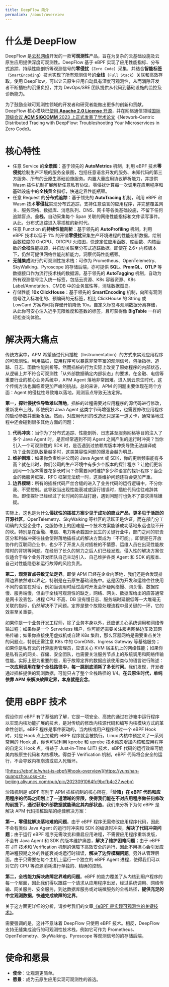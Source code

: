 ```yaml
---
title: DeepFlow 简介
permalink: /about/overview
---
```


# 什么是 DeepFlow

DeepFlow 是[云杉网络](https://yunshan.net)开发的一款**可观测性**产品，旨在为复杂的云基础设施及云原生应用提供深度可观测性。DeepFlow 基于 eBPF 实现了应用性能指标、分布式追踪、持续性能剖析等观测信号的**零侵扰**（`Zero Code`）采集，并结合**智能标签**（`SmartEncoding`）技术实现了所有观测信号的**全栈**（`Full Stack`）关联和高效存取。使用 DeepFlow，可以让云原生应用自动具有深度可观测性，从而消除开发者不断插桩的沉重负担，并为 DevOps/SRE 团队提供从代码到基础设施的监控及诊断能力。

为了鼓励全球可观测性领域的开发者和研究者能做出更多的创新和贡献，DeepFlow 核心模块已[使用 **Apache 2.0 License** 开源](https://github.com/deepflowio/deepflow/)，并在网络通信领域[国际顶级会议 **ACM SIGCOMM** 2023 上正式发表了学术论文](https://dl.acm.org/doi/10.1145/3603269.3604823)《Network-Centric Distributed Tracing with DeepFlow: Troubleshooting Your Microservices in Zero Code》。

# 核心特性

- 任意 Service 的**全景图**：基于领先的 **AutoMetrics** 机制，利用 eBPF 技术**零侵扰**绘制生产环境的服务全景图，包括任意语言开发的服务、未知代码的第三方服务、所有的云原生基础设施服务。内置大量应用协议解析能力，并提供 Wasm 插件机制扩展解析任意私有协议。零侵扰计算每一次调用在应用程序和基础设施中的**全栈**黄金指标，快速定界性能瓶颈。
- 任意 Request 的**分布式追踪**：基于领先的 **AutoTracing** 机制，利用 eBPF 和 Wasm 技术**零侵扰**实现分布式追踪，支持任意语言的应用程序，并完整覆盖网关、服务网格、数据库、消息队列、DNS、网卡等各类基础设施，不留下任何追踪盲点。**全栈**，自动采集每个 Span 关联的网络性能指标和文件读写事件。从此，分布式追踪进入零插桩的新时代。
- 任意 Function 的**持续性能剖析**：基于领先的 **AutoProfiling** 机制，利用 eBPF 技术以低于 1% 的开销**零侵扰**采集生产环境进程的性能剖析数据，绘制函数粒度的 OnCPU、OffCPU 火焰图，快速定位应用函数、库函数、内核函数的**全栈**性能瓶颈，并自动关联至分布式追踪数据。即使在 2.6+ 内核版本下，仍然可提供网络性能剖析能力，洞察代码性能瓶颈。
- **无缝集成**流行的可观测性技术栈：可作为 Prometheus、OpenTelemetry、SkyWalking、Pyroscope 的存储后端，亦可提供 **SQL、PromQL、OTLP** 等数据接口作为流行技术栈的数据源。基于领先的 **AutoTagging** 机制，自动为所有观测信号注入统一标签，包括云资源、K8s 容器资源、K8s Label/Annotation、CMDB 中的业务属性等，消除数据孤岛。
- 存储性能 **10x ClickHouse**：基于领先的 **SmartEncoding** 机制，向所有观测信号注入标准化的、预编码的元标签，相比 ClickHouse 的 String 或 LowCard 方案均可将存储开销降低 10x。自定义标签与观测数据分离存储，从此你可安心注入近乎无限维度和基数的标签，且可获得像 **BigTable** 一样的轻松查询体验。

# 解决两大痛点

传统方案中，APM 希望通过代码插桩（Instrumentation）的方式来实现应用程序的可观测性。利用插桩，应用程序可以暴露非常丰富的观测信号，包括指标、追踪、日志、函数性能剖析等。然而插桩的行为实际上改变了原始程序的内部状态，从逻辑上并不符合可观测性「从外部数据确定内部状态」的要求。在金融、电信等重要行业的核心业务系统中，APM Agent 落地非常困难。进入到云原生时代，这个传统方法也面临着更加严峻的挑战。总的来讲，APM 的问题主要体现在两个方面：Agent 的侵扰性导致难以落地，观测盲点导致无法定界。

**第一，探针侵扰性导致难以落地**。插桩的过程需要对应用程序的源代码进行修改，重新发布上线。即使例如 Java Agent 这类字节码增强技术，也需要修改应用程序的启动参数并重新发版。然而，对应用代码的改造还只是第一道关卡，通常落地过程中还会碰到很多其他方面的问题：
1. **代码冲突**：当你为了分布式追踪、性能剖析、日志甚至服务网格等目的注入了多个 Java Agent 时，是否经常遇到不同 Agent 之间产生的运行时冲突？当你引入一个可观测性的 SDK 时，是否遇到过依赖库版本冲突导致无法编译成功？业务团队数量越多时，这类兼容性问题的爆发会越为明显。
2. **维护困难**：如果你负责维护公司的 Java Agent 或 SDK，你的更新频率能有多高？就在此时，你们公司的生产环境中有多少个版本的探针程序？让他们更新到同一个版本需要花多长时间？你需要同时维护多少种语言的探针程序？当企业的微服务框架、RPC 框架无法统一时，这类维护问题还将会更加严重。
3. **边界模糊**：所有的插桩代码严丝合缝的进入了业务代码的运行逻辑中，不分你我、不受控制。这导致当出现性能衰减或运行错误时，插桩代码往往难辞其咎。即使探针已经经过了长时间的实战打磨，遇到问题时也免不了要求排除嫌疑。

实际上，这也是为什么**侵扰性的插桩方案少见于成功的商业产品，更多见于活跃的开源社区**。OpenTelemetry、SkyWalking 等社区的活跃正是佐证。而在部门分工明确的大型企业中，克服协作上的困难是一个技术方案能够成功落地永远也绕不开的坎。特别是在金融、电信、电力等承载国计民生的关键行业中，部门之间的职责区分和利益冲突往往会使得落地插桩式的解决方案成为「不可能」。即使是在开放协作的互联网企业中，也少不了开发人员对插桩的不情愿、运维人员在出现性能故障时的背锅等问题。在经历了长久的努力之后人们已经发现，侵入性的解决方案仅仅适合于每个业务开发团队自己主动引入、自己维护各类 Agent 和 SDK 的版本、自己对性能隐患和运行故障的风险负责。

**第二，观测盲点导致无法定界**。即使 APM 已经在企业内落地，我们还是会发现排障边界依然难以界定，特别是在云原生基础设施中。这是因为开发和运维往往使用不同的语言在对话，例如当调用时延过高时开发会怀疑网络慢、网关慢、数据库慢、服务端慢，但由于全栈可观测性的缺乏，网络、网关、数据库给出的应答通常是网卡没丢包、进程 CPU 不高、DB 没有慢日志、服务端时延很低等一大堆毫无关联的指标，仍然解决不了问题。定界是整个故障处理流程中最关键的一环，它的效率至关重要。

如果你是一个业务开发工程师，除了业务本身以外，还应该关心系统调用和网络传输过程；如果你是一个 Serverless 租户，你可能还需要关注服务网格边车及其网络传输；如果你直接使用虚拟机或自建 K8s 集群，那么容器网络是需要重点关注的问题点，特别还需注意 K8s 中的 CoreDNS、Ingress Gateway 等基础服务；如果你是私有云的计算服务管理员，应该关心 KVM 宿主机上的网络性能；如果你是私有云的网关、存储、安全团队，也需要关注服务节点上的系统调用和网络传输性能。实际上更为重要的是，用于故障定界的数据应该使用类似的语言进行陈述：**一次应用调用在整个全栈路径中，每一跳到底消耗了多长时间**。我们发现，开发者通过插桩提供的观测数据，可能只占了整个全栈路径的 1/4。**在云原生时代，单纯依靠 APM 来解决故障定界，本身就是妄念**。

# 使用 eBPF 技术

假设你对 eBPF 有了基础的了解，它是一项安全、高效的通过在沙箱中运行程序以实现内核功能扩展的技术，是对传统的修改内核源代码和编写内核模块方式的革命性创新。eBPF 程序是事件驱动的，当内核或用户程序经过一个 eBPF Hook 时，对应 Hook 点上加载的 eBPF 程序就会被执行。Linux 内核中预定义了一系列常用的 Hook 点，你也可以利用 kprobe 和 uprobe 技术动态增加内核和应用程序的自定义 Hook 点。得益于 Just-in-Time (JIT) 技术，eBPF 代码的运行效率可媲美内核原生代码和内核模块。得益于 Verification 机制，eBPF 代码将会安全的运行，不会导致内核崩溃或进入死循环。

![https://ebpf.io/what-is-ebpf/#hook-overview](https://yunshan-guangzhou.oss-cn-beijing.aliyuncs.com/pub/pic/2023091064fc9bcfb4c27.webp)

沙箱机制是 eBPF 有别于 APM 插桩机制的核心所在，**「沙箱」在 eBPF 代码和应用程序的代码之间划上了一道清晰的界限，使得我们能在不对应用程序做任何修改的前提下，通过获取外部数据就能确定其内部状态**。我们来分析下为何 eBPF 是解决 APM 代码插桩缺陷的绝佳解决方案：

**第一，零侵扰解决落地难的问题**。由于 eBPF 程序无需修改应用程序代码，因此不会有类似 Java Agent 的运行时冲突和 SDK 的编译时冲突，**解决了代码冲突问题**；由于运行 eBPF 程序无需改变和重启应用进程，不需要应用程序重新发版，不会有 Java Agent 和 SDK 的版本维护痛苦，**解决了维护困难问题**；由于 eBPF 在 JIT 技术和 Verification 机制的保障下高效安全的运行，因此不用担心会引发应用进程预期之外的性能衰减或运行时错误，**解决了边界模糊问题**。另外从管理层面，由于只需要在每个主机上运行一个独立的 eBPF Agent 进程，使得我们可以对它的 CPU 等资源消耗进行单独的、精确的控制。

**第二，全栈能力解决故障定界难的问题**。eBPF 的能力覆盖了从内核到用户程序的每一个层面，因此我们得以跟踪一个请求从应用程序出发，经过系统调用、网络传输、网关服务、安全服务，到达数据库服务或对端微服务的全栈路径，**提供充足的中立观测数据，快速完成故障的定界**。

关于这方面更详细的分析，请参考我们的文章[《eBPF 是实现可观测性的关键技术》](https://deepflow.io/ebpf-the-key-technology-to-observability-zh/)。

需要强调的是，这并不意味着 DeepFlow 只使用 eBPF 技术。相反，DeepFlow 支持无缝集成流行的可观测性技术栈，例如它可作为 Prometheus、OpenTelemetry、SkyWalking、Pyroscope 等观测信号的的存储后端。

# 使命和愿景

- **使命**：让观测更简单。
- **愿景**：成为云原生应用实现可观测性的首选。
